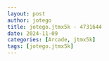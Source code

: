 ```yaml
---
layout: post
author: jotego
title: jotego.jtmx5k - 4731644
date: 2024-11-09
categories: [Arcade, jtmx5k]
tags: [jotego.jtmx5k]
---
```


